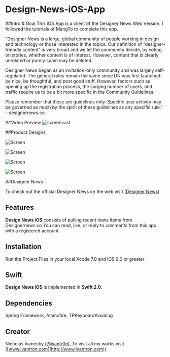 # Design-News-iOS-App

##Intro & Goal
This iOS App is a client of the Designer News Web Version. I followed the tutorials of MengTo to complete this app.

"Designer News is a large, global community of people working in design and technology or those interested in the topics. Our definition of “designer-friendly content” is very broad and we let the community decide, by voting on stories, whether content is of interest. However, content that is clearly unrelated or purely spam may be deleted.

Designer News began as an invitation-only community and was largely self-regulated. The general rules remain the same since DN was first launched: be nice, be thoughtful, and post good stuff. However, factors such as opening up the registration process, the surging number of users, and traffic require us to be a bit more specific in the Community Guidelines.

Please remember that these are guidelines only. Specific user activity may be governed as much by the spirit of these guidelines as any specific rule." - designernews.co

##Video Preview
![screencast](http://g.recordit.co/Wgkxg868zy.gif)

##Product Designs

![Screen](https://raw.githubusercontent.com/tron1991/Design-News-iOS-App/master/designnewsapp_screens/3.5-inch%20(iPhone%204)%20-%20Screenshot%201.jpg)

![Screen](https://raw.githubusercontent.com/tron1991/Design-News-iOS-App/master/designnewsapp_screens/3.5-inch%20(iPhone%204)%20-%20Screenshot%202.jpg)

![Screen](https://raw.githubusercontent.com/tron1991/Design-News-iOS-App/master/designnewsapp_screens/3.5-inch%20(iPhone%204)%20-%20Screenshot%203.jpg)

![Screen](https://raw.githubusercontent.com/tron1991/Design-News-iOS-App/master/designnewsapp_screens/3.5-inch%20(iPhone%204)%20-%20Screenshot%204.jpg)

##Designer News

To check out the official Designer News on the web visit ([Designer News](http://designernews.co))

## Features

**Design News iOS** consists of pulling recent news items from Designernews.co You can read, like, or reply to comments from this app with a registered account.

## Installation

Run the Project Files in your local Xcode 7.0 and iOS 9.0 or greater

## Swift

**Design News iOS** is implemented in **Swift 2.0**.

## Dependencies

Spring Framework, Alamofire, TPKeyboardAvoiding

## Creator

Nicholas Ivanecky ([@ivantr0n](http://twitter.com/ivantr0n)), To visit all my works visit ([www.ivantron.com](http://www.ivantron.com))




